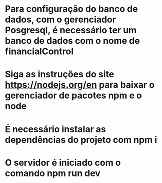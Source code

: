 # Para configuração do banco de dados, com o gerenciador Posgresql, é necessário ter um banco de dados com o nome de financialControl
# Siga as instruções do site https://nodejs.org/en para baixar o gerenciador de pacotes npm e o node
# É necessário instalar as dependências do projeto com npm i
# O servidor é iniciado com o comando npm run dev